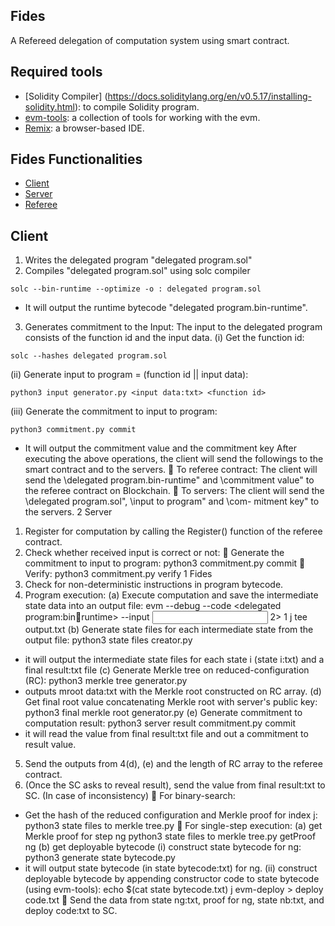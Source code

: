 ## Fides
A Refereed delegation of computation system using smart contract. 

## Required tools
- [Solidity Compiler] (https://docs.soliditylang.org/en/v0.5.17/installing-solidity.html): to compile Solidity program.
- [evm-tools](https://github.com/CoinCulture/evm-tools): a collection of tools for working with the evm.
- [Remix](https://remix.ethereum.org/): a browser-based IDE.

## Fides Functionalities

- [Client](#client)
- [Server](#server)
- [Referee](#referee)


## Client
1. Writes the delegated program  "delegated program.sol"
2. Compiles "delegated program.sol" using solc compiler
```
solc --bin-runtime --optimize -o : delegated program.sol
```
- It will output the runtime bytecode "delegated program.bin-runtime".
3. Generates commitment to the Input: The input to the delegated program consists of the function id and the input data.
(i) Get the function id: 
```
solc --hashes delegated program.sol
```
(ii) Generate input to program = (function id || input data):
```
python3 input generator.py <input data:txt> <function id>
```
(iii) Generate the commitment to input to program: 
```
python3 commitment.py commit
```
- It will output the commitment value and the commitment key
After executing the above operations, the client will send the followings to the smart contract and
to the servers.
 To referee contract: The client will send the \delegated program.bin-runtime" and \commitment value"
to the referee contract on Blockchain.
 To servers: The client will send the \delegated program.sol", \input to program" and \com-
mitment key" to the servers.
2 Server
1. Register for computation by calling the Register() function of the referee contract.
2. Check whether received input is correct or not:
 Generate the commitment to input to program: python3 commitment.py commit
 Verify: python3 commitment.py verify <commitment value> <commitment key>
1
Fides
3. Check for non-deterministic instructions in program bytecode.
4. Program execution:
(a) Execute computation and save the intermediate state data into an output file:
evm --debug --code <delegated program:bin􀀀runtime> --input <input to program> 2>
1 j tee output.txt
(b) Generate state files for each intermediate state from the output file:
python3 state files creator.py
- it will output the intermediate state files for each state i (state i:txt) and a final result:txt
file
(c) Generate Merkle tree on reduced-configuration (RC):
python3 merkle tree generator.py <hashed RC:txt>
- outputs mroot data:txt with the Merkle root constructed on RC array.
(d) Get final root value concatenating Merkle root with server's public key:
python3 final merkle root generator.py <mroot data:txt>
(e) Generate commitment to computation result:
python3 server result commitment.py commit
- it will read the value from final result:txt file and out a commitment to result value.
5. Send the outputs from 4(d), (e) and the length of RC array to the referee contract.
6. (Once the SC asks to reveal result), send the value from final result:txt to SC.
(In case of inconsistency)
 For binary-search:
- Get the hash of the reduced configuration and Merkle proof for index j:
python3 state files to merkle tree.py <state j:txt>
 For single-step execution:
(a) get Merkle proof for step ng
python3 state files to merkle tree.py <state ng:txt> getProof ng
(b) get deployable bytecode
(i) construct state bytecode for ng:
python3 generate state bytecode.py <state ng:txt>
- it will output state bytecode (in state bytecode:txt) for ng.
(ii) construct deployable bytecode by appending constructor code to state bytecode
(using evm-tools):
echo $(cat state bytecode.txt) j evm-deploy > deploy code.txt
 Send the data from state ng:txt, proof for ng, state nb:txt, and deploy code:txt to SC.

